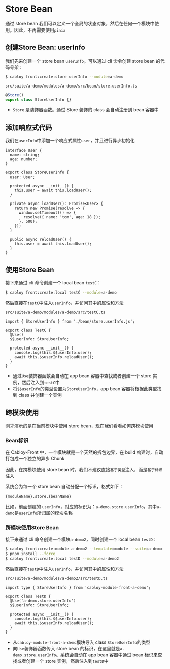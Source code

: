 # Store Bean

通过 store bean 我们可以定义一个全局的状态对象，然后在任何一个模块中使用。因此，不再需要使用`pinia`

## 创建Store Bean: userInfo

我们先来创建一个 store bean `userInfo`。可以通过 cli 命令创建 store bean 的代码骨架：

```bash
$ cabloy front:create:store userInfo --module=a-demo
```

`src/suite/a-demo/modules/a-demo/src/bean/store.userInfo.ts`

```typescript
@Store()
export class StoreUserInfo {}
```

- `Store` 是装饰器函数。通过 Store 装饰的 class 会自动注册到 bean 容器中

## 添加响应式代码

我们在`userInfo`中添加一个响应式属性`user`，并且进行异步初始化

```typescript{1-4,7-23}
interface User {
  name: string;
  age: number;
}

export class StoreUserInfo {
  user: User;

  protected async __init__() {
    this.user = await this.loadUser();
  }

  private async loadUser(): Promise<User> {
    return new Promise(resolve => {
      window.setTimeout(() => {
        resolve({ name: 'tom', age: 18 });
      }, 500);
    });
  }

  public async reloadUser() {
    this.user = await this.loadUser();
  }
}
```

## 使用Store Bean

接下来通过 cli 命令创建一个 local bean `testC`：

```bash
$ cabloy front:create:local testC --module=a-demo
```

然后直接在`testC`中注入`userInfo`，并访问其中的属性和方法

`src/suite/a-demo/modules/a-demo/src/testC.ts`

```typescript{1,4-5,8-9}
import { StoreUserInfo } from './bean/store.userInfo.js';

export class TestC {
  @Use()
  $$userInfo: StoreUserInfo;

  protected async __init__() {
    console.log(this.$$userInfo.user);
    await this.$$userInfo.reloadUser();
  }
}
```

- 通过`Use`装饰器函数会自动在 app bean 容器中查找或者创建一个 store 实例，然后注入到`testC`中
- 将`$$userInfo`的类型设置为`StoreUserInfo`，app bean 容器将根据此类型找到 class 并创建一个实例

## 跨模块使用

刚才演示的是在当前模块中使用 store bean，现在我们看看如何跨模块使用

### Bean标识

在 Cabloy-Front 中，一个模块就是一个天然的拆包边界，在 build 构建时，自动打包成一个独立的异步 Chunk

因此，在跨模块使用 store bean 时，我们不建议直接`基于类型`注入，而是`基于标识`注入

系统会为每一个 store bean 自动分配一个标识，格式如下：

```bash
{moduleName}.store.{beanName}
```

比如，前面创建的 `userInfo`，对应的标识为：`a-demo.store.userInfo`，其中`a-demo`是`userInfo`所归属的模块名称

### 跨模块使用Store Bean

接下来通过 cli 命令创建一个模块`a-demo2`，同时创建一个 local bean `testD`：

```bash
$ cabloy front:create:module a-demo2 --template=module --suite=a-demo
$ pnpm install --force
$ cabloy front:create:local testD --module=a-demo2
```

然后直接在`testD`中注入`userInfo`，并访问其中的属性和方法

`src/suite/a-demo/modules/a-demo2/src/testD.ts`

```typescript{1,4-5,8-9}
import type { StoreUserInfo } from 'cabloy-module-front-a-demo';

export class TestD {
  @Use('a-demo.store.userInfo')
  $$userInfo: StoreUserInfo;

  protected async __init__() {
    console.log(this.$$userInfo.user);
    await this.$$userInfo.reloadUser();
  }
}
```

- 从`cabloy-module-front-a-demo`模块导入 class `StoreUserInfo`的类型
- 向`Use`装饰器函数传入 store bean 的标识，在这里就是`a-demo.store.userInfo`。系统会自动在 app bean 容器中通过 bean 标识来查找或者创建一个 store 实例，然后注入到`testD`中
